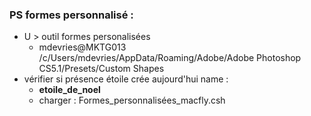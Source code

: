 ### PS formes personnalisé :
- U > outil formes personalisées
    + mdevries@MKTG013 /c/Users/mdevries/AppData/Roaming/Adobe/Adobe Photoshop CS5.1/Presets/Custom Shapes
- vérifier si présence étoile crée aujourd'hui name :
    + **etoile_de_noel**
    + charger : Formes_personnalisées_macfly.csh